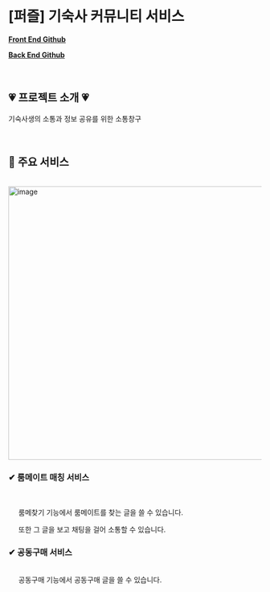 # [퍼즐] 기숙사 커뮤니티 서비스

[**Front End Github**](https://github.com/chan-byeong/Puzzle_05)

[**Back End Github**](https://github.com/dhun0103/dormitoryBE)

<br/>

## 💗 프로젝트 소개 💗
기숙사생의 소통과 정보 공유를 위한 소통창구

<br/>

## 🚩 주요 서비스
<br/>

<img width="544" alt="image" src="https://github.com/dhun0103/dormitoryBE/assets/112223836/fa396e8f-1f5f-4960-ac9d-e158ac9fc30c">

<br/>

### **✔ 룸메이트 매칭 서비스**
<br/>
<div style="margin-left:20px">

룸메찾기 기능에서 룸메이트를 찾는 글을 쓸 수 있습니다.

또한 그 글을 보고 채팅을 걸어 소통할 수 있습니다.
</div>

### **✔ 공동구매 서비스**
<br/>
<div style="margin-left:20px">
공동구매 기능에서 공동구매 글을 쓸 수 있습니다.
</div>
<br/>
<br/>
